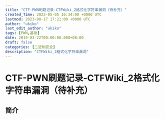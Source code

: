 ```yaml
---
title: "CTF-PWN刷题记录-CTFWiki_2格式化字符串漏洞（待补充）"
created_Time: 2023-05-05 16:34:00 +0000 UTC
lastmod: 2023-08-17 17:21:00 +0000 UTC
author: "ukiko"
last_edit_author: "ukiko"
tags: [PWN,基础]
date: 2019-03-22T00:00:00.000+08:00
draft: false
categories: [二进制安全]
description: "CTFWiki_2格式化字符串漏洞"
---
```


# CTF-PWN刷题记录-CTFWiki_2格式化字符串漏洞（待补充）

## 简介

